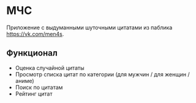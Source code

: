 # МЧС

Приложение с выдуманными шуточными цитатами из паблика https://vk.com/men4s.

## Функционал
- Оценка случайной цитаты
- Просмотр списка цитат по категории (для мужчин / для женщин / аниме)
- Поиск по цитатам
- Рейтинг цитат

